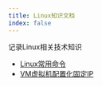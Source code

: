 ```yaml
---
title: Linux知识文档
index: false
---
```


记录Linux相关技术知识
<!-- more -->

- [Linux常用命令](Linux常用命令.md)
- [VM虚拟机配置化固定IP](VM虚拟机配置化固定IP/)